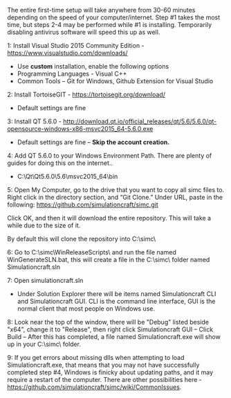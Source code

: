The entire first-time setup will take anywhere from 30-60 minutes depending on the speed of your computer/internet. Step #1 takes the most time, but steps 2-4 may be performed while #1 is installing. Temporarily disabling antivirus software will speed this up as well.

1: Install Visual Studio 2015 Community Edition - https://www.visualstudio.com/downloads/
* Use **custom** installation, enable the following options
* Programming Languages - Visual C++
* Common Tools – Git for Windows, Github Extension for Visual Studio

2: Install TortoiseGIT - https://tortoisegit.org/download/
- Default settings are fine

3: Install QT 5.6.0 - http://download.qt.io/official_releases/qt/5.6/5.6.0/qt-opensource-windows-x86-msvc2015_64-5.6.0.exe
- Default settings are fine – **Skip the account creation.**

4: Add QT 5.6.0 to your Windows Environment Path. There are plenty of guides for doing this on the internet..
- C:\Qt\Qt5.6.0\5.6\msvc2015_64\bin

5: Open My Computer, go to the drive that you want to copy all simc files to.  Right click in the directory section, and “Git Clone.”   Under URL, paste in the following: https://github.com/simulationcraft/simc.git

Click OK, and then it will download the entire repository. This will take a while due to the size of it.

By default this will clone the repository into C:\simc\

6: Go to C:\simc\WinReleaseScripts\ and run the file named WinGenerateSLN.bat, this will create a file in the C:\simc\ folder named Simulationcraft.sln

7: Open simulationcraft.sln
- Under Solution Explorer there will be items named Simulationcraft CLI and Simulationcraft GUI. CLI is the command line interface, GUI is the normal client that most people on Windows use. 

8: Look near the top of the window, there will be "Debug" listed beside "x64", change it to "Release", then right click Simulationcraft GUI – Click Build – After this has completed, a file named Simulationcraft.exe will show up in your C:\simc\ folder.

9: If you get errors about missing dlls when attempting to load Simulationcraft.exe, that means that you may not have successfully completed step #4, Windows is finicky about updating paths, and it may require a restart of the computer. There are other possibilities here - https://github.com/simulationcraft/simc/wiki/CommonIssues.